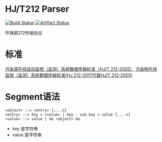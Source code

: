 # HJ/T212 Parser

[![Build Status](https://travis-ci.org/xiaoyao9184/hj-t212-parser.svg?branch=master)](https://travis-ci.org/xiaoyao9184/hj-t212-parser)
[![Artifact Status](https://jitpack.io/v/xiaoyao9184/hj-t212-parser.svg)](https://jitpack.io/#xiaoyao9184/hj-t212-parser)

环保部212传输协议


# 标准

[污染源在线自动监控（监测）系统数据传输标准（HJ/T 212-2005）](http://kjs.mep.gov.cn/hjbhbz/bzwb/other/xxbz/200602/t20060201_73038.shtml)
[污染物在线监控（监测）系统数据传输标准(HJ 212-2017代替HJ/T 212-2005)](http://kjs.mep.gov.cn/hjbhbz/bzwb/other/qt/201706/t20170608_415697.shtml)


# Segment语法

```
<object> ::= <entry> [;...n]
<entry> ::= key = <value> | key - sub_key = value [,...n]
<value> ::= value | && <object> &&
```

- key 是字符串
- value 是字符串